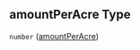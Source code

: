 ## amountPerAcre Type

`number` ([amountPerAcre](specification-definitions-organicmatterevent-properties-amountperacre.md))
